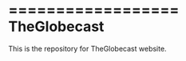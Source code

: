 ==================
TheGlobecast
==================

This is the repository for TheGlobecast website.
